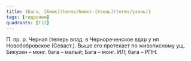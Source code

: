 ```yaml
---
title: ⦗Бага, [Биюк](terms/биюк)-[Узень](terms/узень)⦘
tags: [гидроним]
quadrants: [Г12]
---
```


П. пр. р. Черная (теперь впад. в Чернореченское вдхр у нп Новобобровское
(Севаст.). Выше его протекает по живописному ущ. Бикузен – монг. бага – малый;
Бага – монг. ИЛ; бага – РПН.
